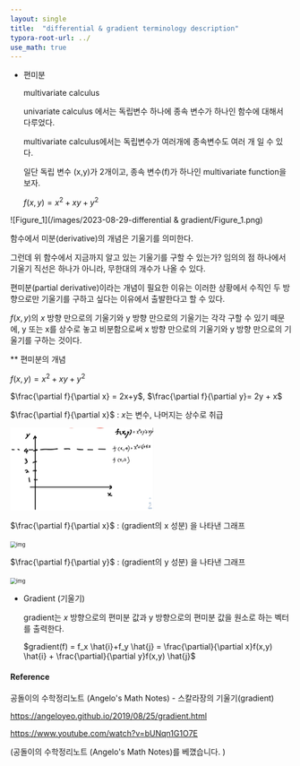 ```yaml
---
layout: single
title:  "differential & gradient terminology description"
typora-root-url: ../
use_math: true
---
```


- 편미분

  multivariate calculus

  univariate calculus 에서는 독립변수 하나에 종속 변수가 하나인 함수에 대해서 다루었다.

  multivariate calculus에서는 독립변수가 여러개에 종속변수도 여러 개 일 수 있다.

  일단 독립 변수 (x,y)가 2개이고, 종속 변수(f)가 하나인 multivariate function을 보자.

  $f(x,y)=x^2+xy+y^2$

![Figure_1](/images/2023-08-29-differential & gradient/Figure_1.png)

함수에서 미분(derivative)의 개념은 기울기를 의미한다.

그런데 위 함수에서 지금까지 알고 있는 기울기를 구할 수 있는가? 임의의 점 하나에서 기울기 직선은 하나가 아니라, 무한대의 개수가 나올 수 있다.

편미분(partial derivative)이라는 개념이 필요한 이유는 이러한 상황에서 수직인 두 방향으로만 기울기를 구하고 싶다는 이유에서 출발한다고 할 수 있다.

$f(x,y)$의 $x$ 방향 만으로의 기울기와 y 방향 만으로의 기울기는 각각 구할 수 있기 떼문에, y 또는 x를 상수로 놓고 비분함으로써 x 방향 만으로의 기울기와 y 방향 만으로의 기울기를 구하는 것이다.

** 편미분의 개념

$f(x,y) = x^2+xy+y^2$

$\frac{\partial f}{\partial x} = 2x+y$,   $\frac{\partial f}{\partial y}= 2y + x$

$\frac{\partial f}{\partial x}$ : $x$는 변수, 나머지는 상수로 취급

<img src="/images/2023-08-29-differential & gradient/image-20230829105316931.png" alt="image-20230829105316931" style="zoom: 25%;" />

$\frac{\partial f}{\partial x}$ : (gradient의 x 성분) 을 나타낸 그래프

<img src="https://raw.githubusercontent.com/angeloyeo/angeloyeo.github.io/master/pics/2019-08-25_gradient/noname02.png" alt="img" style="zoom: 67%;" />

$\frac{\partial f}{\partial y}$ : (gradient의 y 성분) 을 나타낸 그래프

<img src="https://raw.githubusercontent.com/angeloyeo/angeloyeo.github.io/master/pics/2019-08-25_gradient/noname03.png" alt="img" style="zoom:67%;" />



- Gradient (기울기)

  gradient는 $x$ 방향으로의 편미분 값과 y 방향으로의 편미분 값을 원소로 하는 벡터를 출력한다.

  $gradient(f) = f_x \hat{i}+f_y \hat{j} = \frac{\partial}{\partial x}f(x,y) \hat{i} + \frac{\partial}{\partial y}f(x,y) \hat{j}$

#### Reference

공돌이의 수학정리노트 (Angelo's Math Notes) - 스칼라장의 기울기(gradient)

https://angeloyeo.github.io/2019/08/25/gradient.html

https://www.youtube.com/watch?v=bUNqn1G1O7E

(공돌이의 수학정리노트 (Angelo's Math Notes)를 베꼈습니다. )